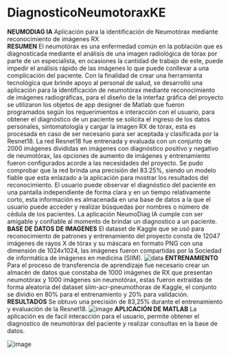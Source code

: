 # DiagnosticoNeumotoraxKE
**NEUMODIAG IA** Aplicación para la identificación de Neumotórax mediante reconocimiento de imágenes RX                                                                   
**RESUMEN**
El neumotórax es una enfermedad común en la población que es diagnosticada mediante el análisis de una imagen radiológica de tórax por parte de un especialista, en ocasiones la cantidad de trabajo de este, puede impedir el análisis rápido de las imágenes lo que puede conllevar a una complicación del paciente. Con la finalidad de crear una herramienta tecnológica que brinde apoyo al personal de salud, se desarrolló una aplicación para la identificación de neumotórax mediante reconocimiento de imágenes radiográficas, para el diseño de la interfaz gráfica del proyecto se utilizaron los objetos de app designer de Matlab que fueron programados según los requerimientos e interacción con el usuario, para obtener el diagnóstico de un paciente se solicita el ingreso de los datos personales, sintomatología y cargar la imagen RX de tórax, esta es procesada en caso de ser necesario para ser aceptada y clasificada por la Resnet18. La red Resnet18 fue entrenada y evaluada con un conjunto de 2000 imágenes divididas en imágenes con diagnóstico positivo y negativo de neumotórax, las opciones de aumento de imágenes y entrenamiento fueron configurados acorde a las necesidades del proyecto. Se pudo comprobar que la red brinda una precisión del 83.25%, siendo un modelo fiable que esta enlazado a la aplicación para mostrar los resultados del reconocimiento. El usuario puede observar el diagnóstico del paciente en una pantalla independiente de forma clara y en un tiempo relativamente corto, esta información es almacenada en una base de datos a la que el usuario puede acceder y realizar búsquedas por nombres o número de cédula de los pacientes. La aplicación NeumoDiag IA cumple con ser amigable y confiable al momento de brindar un diagnostico a un paciente.
**BASE DE DATOS DE IMAGENES**
El dataset de Kaggle que se usó para reconocimiento de patrones y entrenamiento del proyecto consta de 12047 imágenes de rayos X de tórax y su máscara en formato PNG con una dimensión de 1024x1024, las imágenes fueron compartidas por la Sociedad de informática de imágenes en medicina (SIIM).
![data](https://user-images.githubusercontent.com/85076947/228712020-c7c0a91e-0fbe-4724-b3ad-f6dc65ea1560.PNG)
**ENTRENAMIENTO**
Para el proceso de transferencia de aprendizaje fue necesario crear un almacén de datos que constaba de 1000 imágenes de RX que presentan neumotórax y 1000 imágenes sin neumotórax, estas fueron extraídas de forma aleatoria del dataset siim-acr-pneumothorax de Kaggle, el conjunto se dividio en 80% para el entrenamiento y 20% para validación.
**RESULTADOS**
Se obtuvo una precisión de 83,25% durante el entrenamiento y evaluación de la Resnet18.
![image](https://user-images.githubusercontent.com/85076947/228712812-df2e0c97-f196-4e65-a9a5-23d19ce62272.png)
**APLICACIÓN DE MATLAB**
La aplicación es de facil interacción para el usuario, permite obtener el diagnostico de neumotórax del paciente y realizar consultas en la base de datos.

![image](https://user-images.githubusercontent.com/85076947/228713133-c1f201d0-01f1-4319-9a5e-5b2b17c93a26.png)


